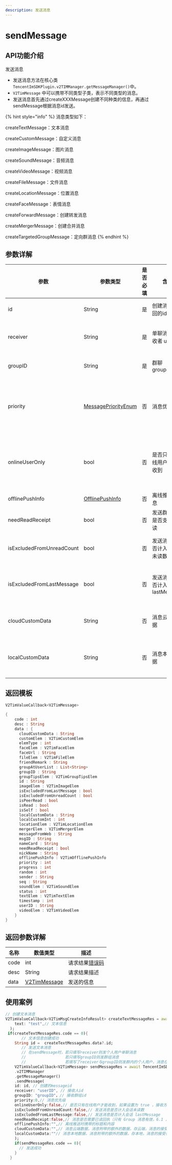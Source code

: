 ```yaml
---
description: 发送消息
---
```


# sendMessage

## API功能介绍

发送消息

* 发送消息方法在核心类 `TencentImSDKPlugin.v2TIMManager.getMessageManager()`中。
* `V2TimMessage` 中可以携带不同类型子类，表示不同类型的消息。
* 发送消息首先通过createXXXMessage创建不同种类的信息，再通过sendMessage根据消息id发送。

{% hint style="info" %}
消息类型如下：

createTextMessage：文本消息

createCustomMessage：自定义消息

createImageMessage：图片消息

createSoundMessage：音频消息

createVideoMessage：视频消息

createFileMessage：文件消息

createLocationMessage：位置消息

createFaceMessage：表情消息

createForwardMessage：创建转发消息

createMergerMessage：创建合并消息

createTargetedGroupMessage：定向群消息
{% endhint %}

## 参数详解

| 参数                        | 参数类型                                    | 是否必填 | 含义                     | 单聊有效   | 群聊有效   | 说明                                                    |
| ------------------------- | --------------------------------------- | ---- | ---------------------- | ------ | ------ | ----------------------------------------------------- |
| id                        | String                                  | 是    | 创建消息返回的id              | YES    | YES    | 需要通过对应的 `createXxxMessage` 接口先行创建                     |
| receiver                  | String                                  | 是    | 单聊消息接收者 userID         | YES    | **NO** | 如果是发送 C2C 单聊消息，只需要指定 receiver 即可                      |
| groupID                   | String                                  | 是    | 群聊 groupID             | **NO** | YES    | 如果是发送群聊消息，只需要指定 groupID 即可                            |
| priority                  | [MessagePriorityEnum](broken-reference) | 否    | 消息优先级                  | **NO** | YES    | 请把重要消息设置为高优先级（例如红包、礼物消息），高频且不重要的消息设置为低优先级（例如点赞消息）     |
| onlineUserOnly            | bool                                    | 否    | 是否只有在线用户才能收到           | YES    | YES    | 如果设置为 YES ，接收方历史消息拉取不到，常被用于实现”对方正在输入”或群组里的非重要提示等弱提示功能 |
| offlinePushInfo           | [OfflinePushInfo](broken-reference)     | 否    | 离线推送信息                 | YES    | YES    | 离线推送时携带的标题和内容                                         |
| needReadReceipt           | bool                                    | 否    | 发送群消息是否支持已读            | **NO** | YES    | 发送群消息是否支持已读                                           |
| isExcludedFromUnreadCount | bool                                    | 否    | 发送消息是否计入会话未读数          | YES    | YES    | 如果设置为 true，发送消息不会计入会话未读，默认为 false                     |
| isExcludedFromLastMessage | bool                                    | 否    | 发送消息是否计入会话 lastMessage | YES    | YES    | 如果设置为 true，发送消息不会计入会话 lastMessage，默认为 false           |
| cloudCustomData           | String                                  | 否    | 消息云端数据                 | YES    | YES    | 消息附带的额外的数据，存云端，消息的接受者可以访问到                            |
| localCustomData           | String                                  | 否    | 消息本地数据                 | YES    | YES    | 消息附带的额外的数据，存本地，消息的接受者不可以访问到，App 卸载后数据丢失               |

## 返回模板

```dart
V2TimValueCallback<V2TimMessage>

{
    code : int
    desc : String
    data : {
      cloudCustomData : String
      customElem : V2TimCustomElem
      elemType : int
      faceElem : V2TimFaceElem
      faceUrl : String
      fileElem : V2TimFileElem
      friendRemark : String
      groupAtUserList : List<String>
      groupID : String
      groupTipsElem : V2TimGroupTipsElem
      id : String
      imageElem : V2TimImageElem
      isExcludedFromLastMessage : bool
      isExcludedFromUnreadCount : bool
      isPeerRead : bool
      isRead : bool
      isSelf : bool
      localCustomData : String
      localCustomInt : int
      locationElem : V2TimLocationElem
      mergerElem : V2TimMergerElem
      messageFromWeb : String
      msgID : String
      nameCard : String
      needReadReceipt : bool
      nickName : String
      offlinePushInfo : V2TimOfflinePushInfo
      priority : int
      progress : int
      random : int
      sender : String
      seq : String
      soundElem : V2TimSoundElem
      status : int
      textElem : V2TimTextElem
      timestamp : int
      userID : String
      videoElem : V2TimVideoElem
    }
}
```

## 返回参数详解

| 名称   | 数值类型                             | 描述                                                             |
| ---- | -------------------------------- | -------------------------------------------------------------- |
| code | int                              | 请求结果[错误码](https://cloud.tencent.com/document/product/269/1671) |
| desc | String                           | 请求结果描述                                                         |
| data | [V2TimMessage](broken-reference) | 发送的信息                                                          |

## 使用案例  &#x20;

```dart
// 创建文本消息
V2TimValueCallback<V2TimMsgCreateInfoResult> createTextMessageRes = await TencentImSDKPlugin.v2TIMManager.getMessageManager().createTextMessage(
    text: "test",// 文本信息
  );
 if(createTextMessageRes.code == 0){
       // 文本信息创建成功
    String id =  createTextMessageRes.data?.id;
       // 发送文本消息
       // 在sendMessage时，若只填写receiver则发个人用户单聊消息
       //                 若只填写groupID则发群组消息
       //                 若填写了receiver与groupID则发群内的个人用户，消息在群聊中显示，只有指定receiver能看见
    V2TimValueCallback<V2TimMessage> sendMessageRes = await TencentImSDKPlugin
    .v2TIMManager
    .getMessageManager()
    .sendMessage(
    id: id, // 创建的messageid
    receiver: "userID", // 接收人id
    groupID: "groupID"，// 接收群组id
    priority:0,// 消息优先级
    onlineUserOnly:false,// 是否只有在线用户才能收到，如果设置为 true ，接收方历史消息拉取不到，常被用于实现“对方正在输入”或群组里的非重要提示等弱提示功能，该字段不支持 AVChatRoom。
    isExcludedFromUnreadCount:false,// 发送消息是否计入会话未读数
    isExcludedFromLastMessage:false,// 发送消息是否计入会话 lastMessage
    needReadReceipt:false,// 消息是否需要已读回执（只有 Group 消息有效，6.1 及以上版本支持，需要您购买旗舰版套餐）
    offlinePushInfo:"",// 离线推送时携带的标题和内容
    cloudCustomData:"",// 消息云端数据，消息附带的额外的数据，存云端，消息的接受者可以访问到
    localCustomData:""// 消息本地数据，消息附带的额外的数据，存本地，消息的接受者不可以访问到，App 卸载后数据丢失
    );
    if(sendMessageRes.code == 0){
      // 发送成功
    }
  }
```
